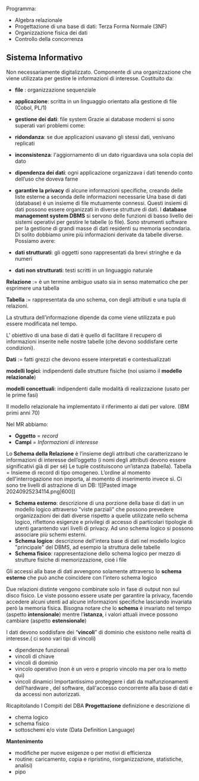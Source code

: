 Programma: 
- Algebra relazionale
- Progettazione di una base di dati: Terza Forma Normale (3NF)
- Organizzazione fisica dei dati
- Controllo della concorrenza
## Sistema Informativo
Non necessariamente digitalizzato. Componente di una organizzazione che viene utilizzata per gestire le informazioni di interesse. Costituito da:
- **file** : organizzazione sequenziale
- **applicazione**: scritta in un linguaggio orientato alla gestione di file (Cobol, PL/1)
- **gestione dei dati**: file system
Grazie ai database moderni si sono superati vari problemi come:
- **ridondanza**: se due applicazioni usavano gli stessi dati, venivano replicati
- **inconsistenza**: l'aggiornamento di un dato riguardava una sola copia del dato
- **dipendenza dei dati**: ogni applicazione organizzava i dati tenendo conto dell’uso che doveva farne
- **garantire la privacy** di alcune informazioni specifiche, creando delle liste esterne a seconda delle informazioni necessarie
Una base di dati (database)  è un insieme di file mutuamente connessi. Questi insiemi di dati possono essere organizzati in diverse strutture di dati.
I **database management system DBMS** si servono delle funzioni di basso livello dei sistemi operativi per gestire le tabelle (o file). Sono strumenti software per la gestione di grandi masse di dati residenti su memoria secondaria. Di solito dobbiamo unire più informazioni derivate da tabelle diverse.
Possiamo avere:

- **dati strutturati**: gli oggetti sono rappresentati da brevi stringhe e da numeri
- **dati non strutturati**: testi scritti in un linguaggio naturale

**Relazione** := è un termine ambiguo usato sia in senso matematico che per esprimere una tabella

**Tabella** := rappresentata da uno schema, con degli attributi e una tupla di relazioni.

La struttura dell’informazione dipende da come viene utilizzata e può essere modificata nel tempo.

L' obiettivo di una base di dati è quello di facilitare il recupero di informazioni inserite nelle nostre tabelle (che devono soddisfare certe condizioni).

**Dati** := fatti grezzi che devono essere interpretati e contestualizzati

**modelli logici**: indipendenti dalle strutture fisiche (noi usiamo il **modello relazionale**)

**modelli concettuali**: indipendenti dalle modalità di realizzazione (usato per le prime fasi)

Il modello relazionale ha implementato il riferimento ai dati per valore. (IBM primi anni 70)

Nel MR abbiamo:

- **Oggetto** = _record_
- **Campi** = _Informazioni di interesse_

Lo **Schema della Relazione** è l’insieme degli attributi che caratterizzano le informazioni di interesse dell’oggetto (i nomi degli attributi devono essere significativi già di per sé)
Le tuple costituiscono un’istanza (tabella).
Tabella = Insieme di record di tipo omogeneo.
L’ordine al momento dell'interrogazione non importa, al momento di inserimento invece sì.
Ci sono tre livelli di astrazione di un DB:
![[Pasted image 20240925234114.png|600]]
- **Schema esterno**: descrizione di una porzione della base di dati in un modello logico attraverso "viste parziali" che possono prevedere organizzazioni dei dati diverse rispetto a quelle utilizzate nello schema logico, riflettono esigenze e privilegi di accesso di particolari tipologie di utenti garantendo vari livelli di privacy. Ad uno schema logico si possono associare più schemi esterni.
- **Schema logico**: descrizione dell'intera base di dati nel modello logico "principale" del DBMS, ad esempio la struttura delle tabelle
- **Schema fisico**: rappresentazione dello schema logico per mezzo di strutture fisiche di memorizzazione, cioè i file

Gli accessi alla base di dati avvengono solamente attraverso lo **schema esterno** che può anche coincidere con l'intero schema logico

Due relazioni distinte vengono combinate solo in fase di output non sul disco fisico. Le viste possono essere usate per garantire la privacy, facendo accedere alcuni utenti ad alcune informazioni specifiche lasciando invariata però la memoria fisica.
Bisogna notare che lo **schema** è invariato nel tempo (aspetto **intensionale**) mentre l’**istanza**, i valori attuali invece possono cambiare (aspetto **estensionale**)

I dati devono soddisfare dei “**vincoli**” di dominio che esistono nelle realtà di interesse.( ci sono vari tipi di vincoli)
- dipendenze funzionali
- vincoli di chiave
- vincoli di dominio
- vincolo operativo (non è un vero e proprio vincolo ma per ora lo metto qui)
- vincoli dinamici
Importantissimo proteggere i dati da malfunzionamenti dell'hardware , del software, dall'accesso concorrente alla base di dati e da accessi non autorizzati.

Ricapitolando
I Compiti del DBA
 **Progettazione**
definizione e descrizione di
- chema logico
- schema fisico
- sottoschemi e/o viste
(Data Definition Language)

 **Mantenimento**
- modifiche per nuove esigenze o per motivi di efficienza
- routine: caricamento, copia e ripristino, riorganizzazione, statistiche, analisi)
- pipo



